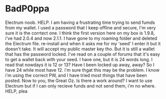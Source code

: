 # BadP0ppa
Electrum noob. HELP.
I am having a frustrating time trying to send fumds from my wallet. I used a password that I keep offline and secure, I'm very sure it is the corrtect one. I think the first version here on my box is 1.9.8, i've had 2.0.4 and now 2.1.1. I have gone to my roaming folder and deleted the Electrum file. re-install and when it asks me for my 'seed' I enter it but it doesn't take. It will accept my public master key tho. But it is still a wallet that has the password locked. I've read on a couple of forums that it's easy to get a wallet back with your seed. I have one, but it is 24 words long. I read that nowdays it is 12 or 13? Have I been locked up away, away? So I have 24 while most have 12. i'm sure thgat this may be the problem. I know i'm using the correct PW, and I have tried most things that have been posted. Now to you, the Great Oz. Is there a work around? I want to use Electrum but if I can only recieve funds and not send them, i'm no where. HELP, plea

